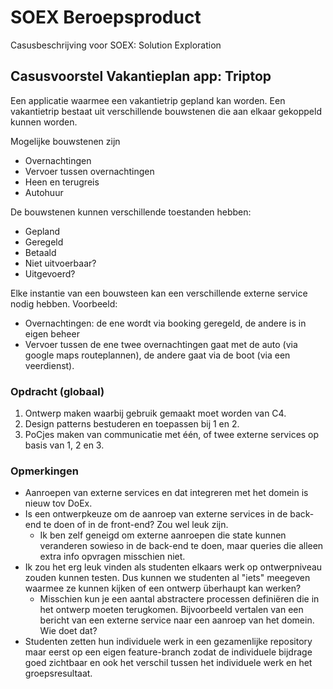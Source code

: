 # SOEX Beroepsproduct
Casusbeschrijving voor SOEX: Solution Exploration

## Casusvoorstel Vakantieplan app: Triptop

Een applicatie waarmee een vakantietrip gepland kan worden. Een vakantietrip bestaat uit verschillende bouwstenen die aan elkaar gekoppeld kunnen worden. 

Mogelijke bouwstenen zijn 
- Overnachtingen
- Vervoer tussen overnachtingen
- Heen en terugreis
- Autohuur

De bouwstenen kunnen verschillende toestanden hebben: 
- Gepland
- Geregeld
- Betaald
- Niet uitvoerbaar?
- Uitgevoerd?

Elke instantie van een bouwsteen kan een verschillende externe service nodig hebben. 
Voorbeeld:

- Overnachtingen: de ene wordt via booking geregeld, de andere is in eigen beheer
- Vervoer tussen de ene twee overnachtingen gaat met de auto (via google maps routeplannen), de andere gaat via de boot (via een veerdienst).

 
### Opdracht (globaal)

1. Ontwerp maken waarbij gebruik gemaakt moet worden van C4.  
2. Design patterns bestuderen en toepassen bij 1 en 2. 
3. PoCjes maken van communicatie met één, of twee externe services op basis van 1, 2 en 3.

### Opmerkingen

- Aanroepen van externe services en dat integreren met het domein is nieuw tov DoEx.
- Is een ontwerpkeuze om de aanroep van externe services in de back-end te doen of in de front-end? Zou wel leuk zijn. 
  - Ik ben zelf geneigd om externe aanroepen die state kunnen veranderen sowieso in de back-end te doen, maar queries die alleen extra info opvragen misschien niet.
- Ik zou het erg leuk vinden als studenten elkaars werk op ontwerpniveau zouden kunnen testen. Dus kunnen we studenten al "iets" meegeven waarmee ze kunnen kijken of een ontwerp überhaupt kan werken? 
  - Misschien kun je een aantal abstractere processen definiëren die in het ontwerp moeten terugkomen. Bijvoorbeeld vertalen van een bericht van een externe service naar een aanroep van het domein. Wie doet dat?  
- Studenten zetten hun individuele werk in een gezamenlijke repository maar eerst op een eigen feature-branch zodat de individuele bijdrage goed zichtbaar en ook het verschil tussen het individuele werk en het groepsresultaat.

